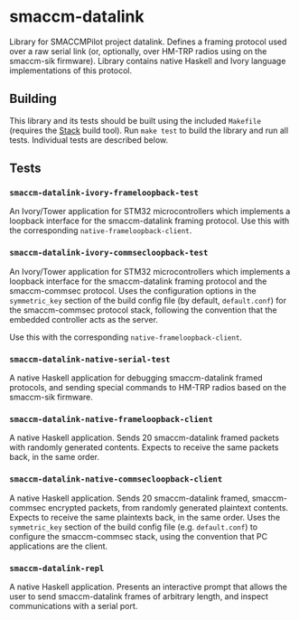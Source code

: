 # smaccm-datalink

Library for SMACCMPilot project datalink. Defines a framing protocol used over
a raw serial link (or, optionally, over HM-TRP radios using on the smaccm-sik
firmware). Library contains native Haskell and Ivory language implementations
of this protocol.


## Building

This library and its tests should be built using the included
`Makefile` (requires the [Stack](http://www.haskellstack.org/) build
tool). Run `make test` to build the library and run all
tests. Individual tests are described below.

## Tests

### `smaccm-datalink-ivory-frameloopback-test`

An Ivory/Tower application for STM32 microcontrollers which implements a
loopback interface for the smaccm-datalink framing protocol. Use this with
the corresponding `native-frameloopback-client`.

### `smaccm-datalink-ivory-commsecloopback-test`

An Ivory/Tower application for STM32 microcontrollers which implements a
loopback interface for the smaccm-datalink framing protocol and the
smaccm-commsec protocol. Uses the configuration options in the `symmetric_key`
section of the build config file (by default, `default.conf`) for the
smaccm-commsec protocol stack, following the convention that the embedded
controller acts as the server.

Use this with the corresponding `native-frameloopback-client`.

### `smaccm-datalink-native-serial-test`

A native Haskell application for debugging smaccm-datalink framed protocols,
and sending special commands to HM-TRP radios based on the smaccm-sik firmware.

### `smaccm-datalink-native-frameloopback-client`

A native Haskell application. Sends 20 smaccm-datalink framed packets with
randomly generated contents. Expects to receive the same packets back, in the
same order.

### `smaccm-datalink-native-commsecloopback-client`

A native Haskell application. Sends 20 smaccm-datalink framed, smaccm-commsec
encrypted packets, from randomly generated plaintext contents. Expects to
receive the same plaintexts back, in the same order. Uses the  `symmetric_key`
section of the build config file (e.g. `default.conf`) to configure the
smaccm-commsec stack, using the convention that PC applications are the client.

### `smaccm-datalink-repl`

A native Haskell application. Presents an interactive prompt that allows the
user to send smaccm-datalink frames of arbitrary length, and inspect
communications with a serial port.


